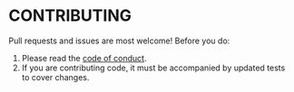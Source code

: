 # CONTRIBUTING

Pull requests and issues are most welcome! Before you do:

 1. Please read the [code of conduct](CODE_OF_CONDUCT.md).
 2. If you are contributing code, it must be accompanied by updated tests to cover changes.
